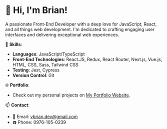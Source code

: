 # 👋 Hi, I'm Brian!

A passionate Front-End Developer with a deep love for JavaScript, React, and all things web development. I'm dedicated to crafting engaging user interfaces and delivering exceptional web experiences.

🚀 **Skills**:
- **Languages**: JavaScript/TypeScript
- **Front-End Technologies**: React.JS, Redux, React Router, Next.js, Vue.js, HTML, CSS, Sass, Tailwind CSS
- **Testing**: Jest, Cypress
- **Version Control**: Git

🌐 **Portfolio**: 
- Check out my personal projects on [My Portfolio Website](https://brianvergara.vercel.app/).

📫 **Contact**:
- 📧 Email: vbrian.dev@gmail.com
- ☎️ Phone: 0976-105-0239


